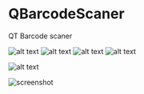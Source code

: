# QBarcodeScaner
QT Barcode scaner

![alt text](https://img.shields.io/badge/PyQT5-Core-blue?style=flat-square&logo=qt) ![alt text](https://img.shields.io/badge/PyQT5-Gui-blue?style=flat-square&logo=qt)
![alt text](https://img.shields.io/badge/PyQT5-Wigets-blue?style=flat-square&logo=qt) ![alt text](https://img.shields.io/badge/OpenCV-cv2-blue?style=flat-square&logo=OpenCV)

![alt text](https://img.shields.io/badge/Status-alpha%20(worked)-important?style=for-the-badge&logo=Buddy)



![screenshot](https://user-images.githubusercontent.com/20814332/221859017-a3f1df1a-57eb-4eb2-ba95-20e71e092ea8.jpg)
